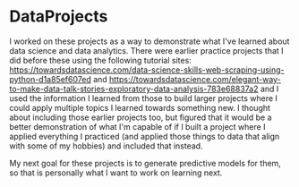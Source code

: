 # DataProjects
I worked on these projects as a way to demonstrate what I've learned about data science
and data analytics. There were earlier practice projects that I did before these 
using the following tutorial sites: https://towardsdatascience.com/data-science-skills-web-scraping-using-python-d1a85ef607ed and 
https://towardsdatascience.com/elegant-way-to-make-data-talk-stories-exploratory-data-analysis-783e68837a2
and I used the information I learned from those to build larger projects where I could apply multiple topics I learned towards something new.
I thought about including those earlier projects too, but figured that it would be a better demonstration of what I'm capable of if 
I built a project where I applied everything I practiced (and applied those things to data that align with some of my hobbies) and included
that instead.

My next goal for these projects is to generate predictive models for them, so that is personally what I want to work on learning next. 



